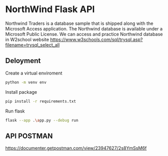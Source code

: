 # NorthWind Flask API

Northwind Traders is a database sample that is shipped along with the Microsoft Access application. The Northwind database is available under a Microsoft Public License.
We can access and practice Northwind database in W2school website
https://www.w3schools.com/sql/trysql.asp?filename=trysql_select_all

## Deloyment

Create a virtual enviroment

```bash
python -m venv env
```

Install package

```bash
pip install -r requirements.txt
```

Run flask

```bash
flask --app .\app.py --debug run
```

## API POSTMAN
https://documenter.getpostman.com/view/23947627/2s8YmSsM6f
